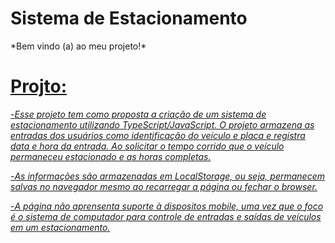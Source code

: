 <div aling="center">

# <h1>Sistema de Estacionamento</h1>

<p>
*Bem vindo (a) ao meu projeto!*
</p>

<h4>
<a href=">https://dio-projeto-estacionamento-nahbe.vercel.app/"Ver demonstração | Teste</a>
</div>

# Projto:
-*Esse projeto tem como proposta a criação de um sistema de estacionamento utilizando TypeScript/JavaScript. O projeto armazena as entradas dos usuários como identificação do veículo e placa e registra data e hora da entrada. Ao solicitar o tempo corrido que o veículo permaneceu estacionado e as horas completas.*

-*As informações são armazenadas em LocalStorage, ou seja, permanecem salvas no navegador mesmo ao recarregar a página ou fechar o browser.*

-*A página não aprensenta suporte à dispositos mobile, uma vez que o foco é o sistema de computador para controle de entradas e saídas de veículos em um estacionamento.*


